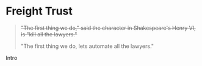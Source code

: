 # Freight Trust 





> ~~"The first thing we do," said the character in Shakespeare's Henry VI, is "kill all the lawyers."~~
>
> "The first thing we do, lets automate all the lawyers."



Intro 

